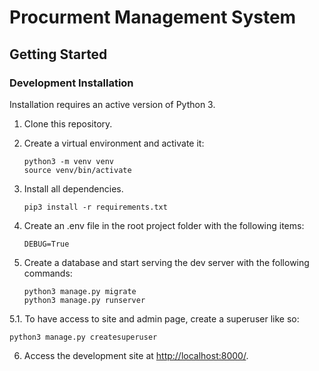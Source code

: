 # Procurment Management System

## Getting Started

### Development Installation

Installation requires an active version of Python 3.

1. Clone this repository.
2. Create a virtual environment and activate it:

   ```
   python3 -m venv venv
   source venv/bin/activate
   ```

3. Install all dependencies.

   ```
   pip3 install -r requirements.txt
   ```

4. Create an .env file in the root project folder with the following items:

   ```
   DEBUG=True
   ```

5. Create a database and start serving the dev server with the following commands:

   ```
   python3 manage.py migrate
   python3 manage.py runserver
   ```

5.1. To have access to site and admin page, create a superuser like so:

```
python3 manage.py createsuperuser
```

6. Access the development site at [http://localhost:8000/](http://localhost:8000/).
